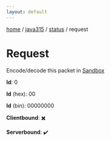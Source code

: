```yaml
---
layout: default
---
```


[home](/)  /  [java315](/protocol/java315)  /  [status](/protocol/java315/status)  /  request

# Request

Encode/decode this packet in [Sandbox](../../../sandbox/java315#Status.Request)

**Id**: 0

**Id** (hex): 00

**Id** (bin): 00000000

**Clientbound**: ✖️

**Serverbound**: ✔️
